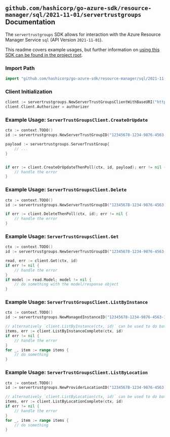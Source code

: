 
## `github.com/hashicorp/go-azure-sdk/resource-manager/sql/2021-11-01/servertrustgroups` Documentation

The `servertrustgroups` SDK allows for interaction with the Azure Resource Manager Service `sql` (API Version `2021-11-01`).

This readme covers example usages, but further information on [using this SDK can be found in the project root](https://github.com/hashicorp/go-azure-sdk/tree/main/docs).

### Import Path

```go
import "github.com/hashicorp/go-azure-sdk/resource-manager/sql/2021-11-01/servertrustgroups"
```


### Client Initialization

```go
client := servertrustgroups.NewServerTrustGroupsClientWithBaseURI("https://management.azure.com")
client.Client.Authorizer = authorizer
```


### Example Usage: `ServerTrustGroupsClient.CreateOrUpdate`

```go
ctx := context.TODO()
id := servertrustgroups.NewServerTrustGroupID("12345678-1234-9876-4563-123456789012", "example-resource-group", "locationValue", "serverTrustGroupValue")

payload := servertrustgroups.ServerTrustGroup{
	// ...
}


if err := client.CreateOrUpdateThenPoll(ctx, id, payload); err != nil {
	// handle the error
}
```


### Example Usage: `ServerTrustGroupsClient.Delete`

```go
ctx := context.TODO()
id := servertrustgroups.NewServerTrustGroupID("12345678-1234-9876-4563-123456789012", "example-resource-group", "locationValue", "serverTrustGroupValue")

if err := client.DeleteThenPoll(ctx, id); err != nil {
	// handle the error
}
```


### Example Usage: `ServerTrustGroupsClient.Get`

```go
ctx := context.TODO()
id := servertrustgroups.NewServerTrustGroupID("12345678-1234-9876-4563-123456789012", "example-resource-group", "locationValue", "serverTrustGroupValue")

read, err := client.Get(ctx, id)
if err != nil {
	// handle the error
}
if model := read.Model; model != nil {
	// do something with the model/response object
}
```


### Example Usage: `ServerTrustGroupsClient.ListByInstance`

```go
ctx := context.TODO()
id := servertrustgroups.NewManagedInstanceID("12345678-1234-9876-4563-123456789012", "example-resource-group", "managedInstanceValue")

// alternatively `client.ListByInstance(ctx, id)` can be used to do batched pagination
items, err := client.ListByInstanceComplete(ctx, id)
if err != nil {
	// handle the error
}
for _, item := range items {
	// do something
}
```


### Example Usage: `ServerTrustGroupsClient.ListByLocation`

```go
ctx := context.TODO()
id := servertrustgroups.NewProviderLocationID("12345678-1234-9876-4563-123456789012", "example-resource-group", "locationValue")

// alternatively `client.ListByLocation(ctx, id)` can be used to do batched pagination
items, err := client.ListByLocationComplete(ctx, id)
if err != nil {
	// handle the error
}
for _, item := range items {
	// do something
}
```
